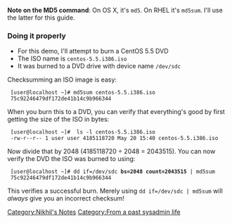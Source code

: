 **Note on the MD5 command**: On OS X, it's `md5`. On RHEL it's `md5sum`.
I'll use the latter for this guide.

### Doing it properly

-   For this demo, I'll attempt to burn a CentOS 5.5 DVD
-   The ISO name is `centos-5.5.i386.iso`
-   It was burned to a DVD drive with device name `/dev/sdc`

Checksumming an ISO image is easy:

` [user@localhost ~]# md5sum centos-5.5.i386.iso`  
` 75c92246479df172de41b14c9b966344`

When you burn this to a DVD, you can verify that everything's good by
first getting the size of the ISO in bytes:

` [user@localhost ~]#  ls -l centos-5.5.i386.iso`  
` -rw-r--r-- 1 user user 4185118720 May 20 15:40 centos-5.5.i386.iso`

Now divide that by 2048 (4185118720 ÷ 2048 = 2043515). You can now
verify the DVD the ISO was burned to using:

` [user@localhost ~]# dd if=/dev/sdc `**`bs=2048`**` `**`count=2043515`**` | md5sum`  
` 75c92246479df172de41b14c9b966344`

This verifies a successful burn. Merely using `dd if=/dev/sdc | md5sum`
will *always* give you an incorrect checksum!

[Category:Nikhil's Notes](Category:Nikhil's_Notes "wikilink")
[Category:From a past sysadmin
life](Category:From_a_past_sysadmin_life "wikilink")
